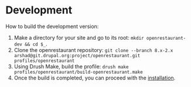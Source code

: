 # Development

How to build the development version:

1. Make a directory for your site and go to its root: `mkdir openrestaurant-dev && cd $_`.
2. Clone the openrestaurant repository: `git clone --branch 8.x-2.x arshad@git.drupal.org:project/openrestaurant.git profiles/openrestaurant`
3. Using Drush Make, build the profile: `drush make profiles/openrestaurant/build-openrestaurant.make`
4. Once the build is completed, you can proceed with the [installation](installation).
